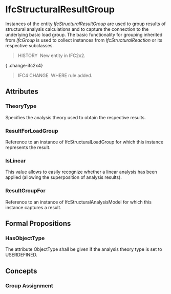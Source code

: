 # IfcStructuralResultGroup

Instances of the entity _IfcStructuralResultGroup_ are used to group results of structural analysis calculations and to capture the connection to the underlying basic load group. The basic functionality for grouping inherited from _IfcGroup_ is used to collect instances from _IfcStructuralReaction_ or its respective subclasses.

> HISTORY&nbsp; New entity in IFC2x2.

{ .change-ifc2x4}
> IFC4 CHANGE&nbsp; WHERE rule added.

## Attributes

### TheoryType
Specifies the analysis theory used to obtain the respective results.

### ResultForLoadGroup
Reference to an instance of IfcStructuralLoadGroup for which this instance represents the result.

### IsLinear
This value allows to easily recognize whether a linear analysis has been applied (allowing the superposition of analysis results).

### ResultGroupFor
Reference to an instance of IfcStructuralAnalysisModel for which this instance captures a result.

## Formal Propositions

### HasObjectType
The attribute ObjectType shall be given if the analysis theory type is set to USERDEFINED.

## Concepts

### Group Assignment



